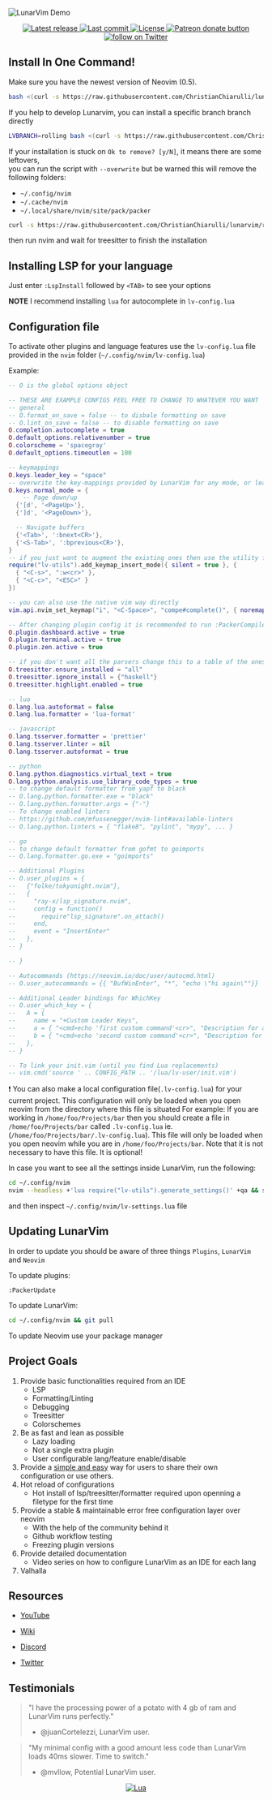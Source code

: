 ![LunarVim Demo](./utils/media/lunarvim_logo_dark.png)

<div align="center"><p>
    <a href="https://github.com/ChristianChiarulli/LunarVim/releases/latest">
      <img alt="Latest release" src="https://img.shields.io/github/v/release/ChristianChiarulli/LunarVim" />
    </a>
    <a href="https://github.com/ChristianChiarulli/LunarVim/pulse">
      <img alt="Last commit" src="https://img.shields.io/github/last-commit/ChristianChiarulli/LunarVim"/>
    </a>
    <a href="https://github.com/ChristianChiarulli/LunarVim/blob/main/LICENSE">
      <img src="https://img.shields.io/github/license/siduck76/NvChad?style=flat-square&logo=GNU&label=License" alt="License"
    />
    <a href="https://patreon.com/chrisatmachine" title="Donate to this project using Patreon">
      <img src="https://img.shields.io/badge/patreon-donate-yellow.svg" alt="Patreon donate button" />
    </a>
    <a href="https://twitter.com/intent/follow?screen_name=chrisatmachine">
      <img src="https://img.shields.io/twitter/follow/chrisatmachine?style=social&logo=twitter" alt="follow on Twitter">
    </a>
</p>	

</div>

## Install In One Command!

Make sure you have the newest version of Neovim (0.5).

``` bash
bash <(curl -s https://raw.githubusercontent.com/ChristianChiarulli/lunarvim/master/utils/installer/install.sh)
```

If you help to develop Lunarvim, you can install a specific branch branch directly
``` bash
LVBRANCH=rolling bash <(curl -s https://raw.githubusercontent.com/ChristianChiarulli/lunarvim/rolling/utils/installer/install.sh)
```

If your installation is stuck on `Ok to remove? [y/N]`, it means there are some leftovers, \
you can run the script with `--overwrite` but be warned this will remove the following folders:
- `~/.config/nvim`
- `~/.cache/nvim`
- `~/.local/share/nvim/site/pack/packer`
```bash
curl -s https://raw.githubusercontent.com/ChristianChiarulli/lunarvim/rolling/utils/installer/install.sh | LVBRANCH=rolling bash -s -- --overwrite
```
then run nvim and wait for treesitter to finish the installation


## Installing LSP for your language

Just enter `:LspInstall` followed by `<TAB>` to see your options

**NOTE** I recommend installing `lua` for autocomplete in `lv-config.lua`

## Configuration file

To activate other plugins and language features use the `lv-config.lua` file provided in the `nvim` folder (`~/.config/nvim/lv-config.lua`)

Example:

```lua
-- O is the global options object

-- THESE ARE EXAMPLE CONFIGS FEEL FREE TO CHANGE TO WHATEVER YOU WANT
-- general
-- O.format_on_save = false -- to disbale formatting on save
-- O.lint_on_save = false -- to disable formatting on save
O.completion.autocomplete = true
O.default_options.relativenumber = true
O.colorscheme = 'spacegray'
O.default_options.timeoutlen = 100

-- keymappings 
O.keys.leader_key = "space"
-- overwrite the key-mappings provided by LunarVim for any mode, or leave it empty to keep them
O.keys.normal_mode = {
    -- Page down/up
  {'[d', '<PageUp>'},
  {']d', '<PageDown>'},

  -- Navigate buffers
  {'<Tab>', ':bnext<CR>'},
  {'<S-Tab>', ':bprevious<CR>'},
}
-- if you just want to augment the existing ones then use the utility function
require("lv-utils").add_keymap_insert_mode({ silent = true }, {
  { "<C-s>", ":w<cr>" },
  { "<C-c>", "<ESC>" }
})

-- you can also use the native vim way directly
vim.api.nvim_set_keymap("i", "<C-Space>", "compe#complete()", { noremap = true, silent = true, expr = true })

-- After changing plugin config it is recommended to run :PackerCompile
O.plugin.dashboard.active = true
O.plugin.terminal.active = true
O.plugin.zen.active = true

-- if you don't want all the parsers change this to a table of the ones you want
O.treesitter.ensure_installed = "all"
O.treesitter.ignore_install = {"haskell"}
O.treesitter.highlight.enabled = true

-- lua
O.lang.lua.autoformat = false
O.lang.lua.formatter = 'lua-format'

-- javascript
O.lang.tsserver.formatter = 'prettier'
O.lang.tsserver.linter = nil
O.lang.tsserver.autoformat = true

-- python
O.lang.python.diagnostics.virtual_text = true
O.lang.python.analysis.use_library_code_types = true
-- to change default formatter from yapf to black
-- O.lang.python.formatter.exe = "black"
-- O.lang.python.formatter.args = {"-"}
-- To change enabled linters
-- https://github.com/mfussenegger/nvim-lint#available-linters
-- O.lang.python.linters = { "flake8", "pylint", "mypy", ... }

-- go
-- to change default formatter from gofmt to goimports
-- O.lang.formatter.go.exe = "goimports"

-- Additional Plugins
-- O.user_plugins = {
--   {"folke/tokyonight.nvim"},
--   {
--     "ray-x/lsp_signature.nvim",
--     config = function()
--       require"lsp_signature".on_attach()
--     end,
--     event = "InsertEnter"
--   },
-- }

-- }

-- Autocommands (https://neovim.io/doc/user/autocmd.html)
-- O.user_autocommands = {{ "BufWinEnter", "*", "echo \"hi again\""}}

-- Additional Leader bindings for WhichKey
-- O.user_which_key = {
--   A = {
--     name = "+Custom Leader Keys",
--     a = { "<cmd>echo 'first custom command'<cr>", "Description for a" },
--     b = { "<cmd>echo 'second custom command'<cr>", "Description for b" },
--   },
-- }

-- To link your init.vim (until you find Lua replacements)
-- vim.cmd('source ' .. CONFIG_PATH .. '/lua/lv-user/init.vim')
```

❗ You can also make a local configuration file(`.lv-config.lua`) for your current project. This configuration will only be loaded when you open neovim from the directory where this file is situated
For example: If you are working in `/home/foo/Projects/bar` then you should create a file in `/home/foo/Projects/bar` called `.lv-config.lua` ie. (`/home/foo/Projects/bar/.lv-config.lua`). This file will only be loaded when you open neovim while you are in `/home/foo/Projects/bar`.
Note that it is not necessary to have this file. It is optional!

In case you want to see all the settings inside LunarVim, run the following:

```bash
cd ~/.config/nvim
nvim --headless +'lua require("lv-utils").generate_settings()' +qa && sort -o lv-settings.lua{,}
```
and then inspect `~/.config/nvim/lv-settings.lua` file

## Updating LunarVim

In order to update you should be aware of three things `Plugins`, `LunarVim` and `Neovim`

To update plugins:

```
:PackerUpdate
```

To update LunarVim:

```bash
cd ~/.config/nvim && git pull
```

To update Neovim use your package manager

## Project Goals

1. Provide basic functionalities required from an IDE
    - LSP
    - Formatting/Linting
    - Debugging
    - Treesitter
    - Colorschemes
2. Be as fast and lean as possible 
    - Lazy loading
    - Not a single extra plugin
    - User configurable lang/feature enable/disable
3. Provide a [simple and easy](https://github.com/LunarVim/LunarVimCommunity) way for users to share their own configuration or use others. 
4. Hot reload of configurations
    - Hot install of lsp/treesitter/formatter required upon openning a filetype for the first time
5. Provide a stable & maintainable error free configuration layer over neovim 
    - With the help of the community behind it
    - Github workflow testing
    - Freezing plugin versions
6. Provide detailed documentation
    - Video series on how to configure LunarVim as an IDE for each lang
7. Valhalla

## Resources

- [YouTube](https://www.youtube.com/channel/UCS97tchJDq17Qms3cux8wcA)

- [Wiki](https://github.com/ChristianChiarulli/LunarVim/wiki)

- [Discord](https://discord.gg/Xb9B4Ny)

- [Twitter](https://twitter.com/chrisatmachine)

## Testimonials

> "I have the processing power of a potato with 4 gb of ram and LunarVim runs perfectly."
> - @juanCortelezzi, LunarVim user.

> "My minimal config with a good amount less code than LunarVim loads 40ms slower. Time to switch."
> - @mvllow, Potential LunarVim user.

<div align="center" id="madewithlua">
	
[![Lua](https://img.shields.io/badge/Made%20with%20Lua-blue.svg?style=for-the-badge&logo=lua)](#madewithlua)
	
</div>
